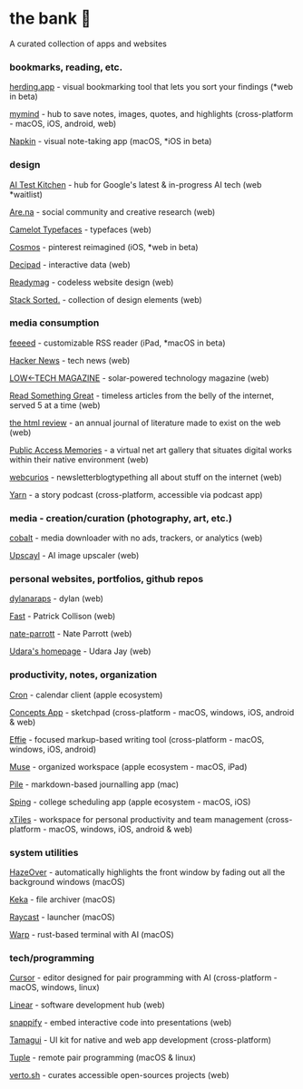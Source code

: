 # the bank 🏦
A curated collection of apps and websites

### bookmarks, reading, etc.

[herding.app](https://www.herding.app) - visual bookmarking tool that lets you sort your findings (*web in beta)

[mymind](https://mymind.com/) - hub to save notes, images, quotes, and highlights (cross-platform  - macOS, iOS, android, web)

[Napkin](https://www.napkin.one/) - visual note-taking app (macOS, *iOS in beta)


### design

[AI Test Kitchen](https://aitestkitchen.withgoogle.com/) - hub for Google's latest & in-progress AI tech (web *waitlist)

[Are.na](https://www.are.na/) - social community and creative research (web)

[Camelot Typefaces](https://camelot-typefaces.com/) - typefaces (web)

[Cosmos](https://www.cosmos.so/) - pinterest reimagined (iOS, *web in beta)

[Decipad](https://www.decipad.com/) - interactive data (web)

[Readymag](https://readymag.com/) - codeless website design (web)

[Stack Sorted.](https://stacksorted.com/) - collection of design elements (web)


### media consumption

[feeeed](https://feeeed.nateparrott.com/) - customizable RSS reader (iPad, *macOS in beta)

[Hacker News](https://news.ycombinator.com/news) - tech news (web)

[LOW←TECH MAGAZINE](https://solar.lowtechmagazine.com/) - solar-powered technology magazine (web)

[Read Something Great](https://www.readsomethinggreat.com/) - timeless articles from the belly of the internet, served 5 at a time (web)

[the html review](https://thehtml.review/) - an annual journal of literature made to exist on the web (web)

[Public Access Memories](https://www.publicaccessmemories.com/about) - a virtual net art gallery that situates digital works within their native environment (web)

[webcurios](https://webcurios.co.uk/) - newsletterblogtypething all about stuff on the internet (web)

[Yarn](https://www.yarnpodcast.com/) - a story podcast (cross-platform, accessible via podcast app)


### media - creation/curation (photography, art, etc.)

[cobalt](https://cobalt.tools/) - media downloader with no ads, trackers, or analytics (web)

[Upscayl](https://www.upscayl.org/) - AI image upscaler (web)


### personal websites, portfolios, github repos

[dylanaraps](https://github.com/dylanaraps) - dylan (web)

[Fast](https://patrickcollison.com/fast) - Patrick Collison (web)

[nate-parrott](https://github.com/nate-parrott) - Nate Parrott (web)

[Udara's homepage](https://udara.io/) - Udara Jay (web)


### productivity, notes, organization

[Cron](https://cron.com/) - calendar client (apple ecosystem)

[Concepts App](https://concepts.app/en/) - sketchpad (cross-platform - macOS, windows, iOS, android & web)

[Effie](https://www.effie.pro/) - focused markup-based writing tool (cross-platform - macOS, windows, iOS, android)

[Muse](https://museapp.com/) - organized workspace (apple ecosystem - macOS, iPad)

[Pile](https://udara.io/pile/) - markdown-based journalling app (mac)

[Sping](https://sping.app/) - college scheduling app (apple ecosystem - macOS, iOS)

[xTiles](https://xtiles.app/en) - workspace for personal productivity and team management (cross-platform - macOS, windows, iOS, android & web)


### system utilities

[HazeOver](https://hazeover.com/) - automatically highlights the front window by fading out all the background windows (macOS)

[Keka](https://www.keka.io/en/) - file archiver (macOS)

[Raycast](https://www.raycast.com/) - launcher (macOS)

[Warp](https://app.warp.dev) - rust-based terminal with AI (macOS)


### tech/programming

[Cursor](https://cursor.sh/) - editor designed for pair programming with AI (cross-platform - macOS, windows, linux)

[Linear](https://linear.app/) - software development hub (web)

[snappify](https://snappify.com/) - embed interactive code into presentations (web)

[Tamagui](https://tamagui.dev/) - UI kit for native and web app development (cross-platform)

[Tuple](https://tuple.app/) - remote pair programming (macOS & linux)

[verto.sh](https://www.verto.sh/) - curates accessible open-sources projects (web)
